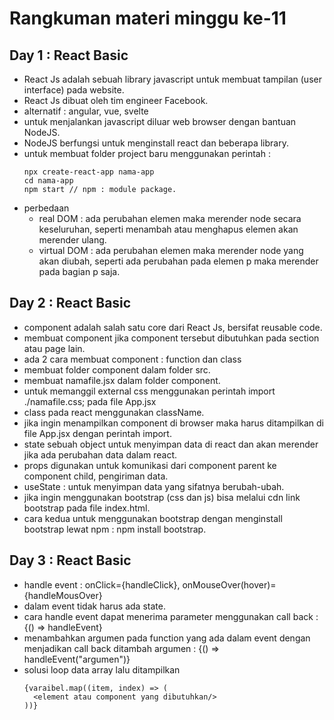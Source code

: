 # Rangkuman materi minggu ke-11
## Day 1 : React Basic
- React Js adalah sebuah library javascript untuk membuat tampilan (user interface) pada website.
- React Js  dibuat oleh tim engineer Facebook.
- alternatif : angular, vue, svelte
- untuk menjalankan javascript diluar web browser dengan bantuan NodeJS.
- NodeJS berfungsi untuk menginstall react dan beberapa library.
- untuk membuat folder project baru menggunakan perintah :
  ```
  npx create-react-app nama-app
  cd nama-app
  npm start // npm : module package.
  ```
- perbedaan
  - real DOM : ada perubahan elemen maka merender node secara keseluruhan, seperti menambah atau menghapus elemen akan merender ulang.
  - virtual DOM : ada perubahan elemen maka merender node yang akan diubah, seperti ada perubahan pada elemen p maka merender pada bagian p saja.

## Day 2 : React Basic
- component adalah salah satu core dari React Js, bersifat reusable code.
- membuat component jika component tersebut dibutuhkan pada section atau page lain.
- ada 2 cara membuat component : function dan class
- membuat folder component dalam folder src.
- membuat namafile.jsx dalam folder component.
- untuk memanggil external css menggunakan perintah import ./namafile.css; pada file App.jsx
- class pada react menggunakan className.
- jika ingin menampilkan component di browser maka harus ditampilkan di file App.jsx dengan perintah import.
- state sebuah object untuk menyimpan data di react dan akan merender jika ada perubahan data dalam react. 
- props digunakan untuk komunikasi dari component parent ke component child, pengiriman data.
- useState : untuk menyimpan data yang sifatnya berubah-ubah.
- jika ingin menggunakan bootstrap (css dan js) bisa melalui cdn link bootstrap pada file index.html.
- cara kedua untuk menggunakan bootstrap dengan menginstall bootstrap lewat npm : npm install bootstrap.

## Day 3 : React Basic
- handle event : onClick={handleClick}, onMouseOver(hover)={handleMousOver}
- dalam event tidak harus ada state.
- cara handle event dapat menerima parameter menggunakan call back : {() => handleEvent}
- menambahkan argumen pada function yang ada dalam event dengan menjadikan call back ditambah argumen : {() => handleEvent("argumen")}
- solusi loop data array lalu ditampilkan
  ```
  {varaibel.map((item, index) => (
    <element atau component yang dibutuhkan/>
  ))}
  ```
